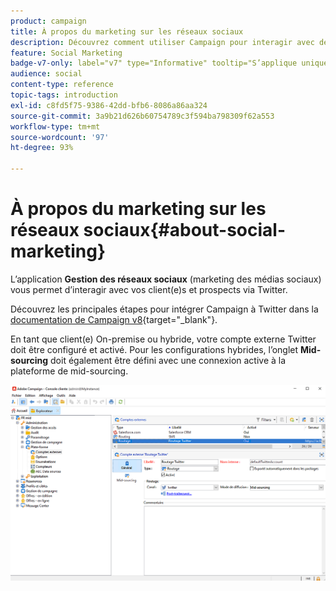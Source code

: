 ```yaml
---
product: campaign
title: À propos du marketing sur les réseaux sociaux
description: Découvrez comment utiliser Campaign pour interagir avec des clients et des clientes via Twitter.
feature: Social Marketing
badge-v7-only: label="v7" type="Informative" tooltip="S’applique uniquement à Campaign Classic v7"
audience: social
content-type: reference
topic-tags: introduction
exl-id: c8fd5f75-9386-42dd-bfb6-8086a86aa324
source-git-commit: 3a9b21d626b60754789c3f594ba798309f62a553
workflow-type: tm+mt
source-wordcount: '97'
ht-degree: 93%

---
```


# À propos du marketing sur les réseaux sociaux{#about-social-marketing}



L’application **Gestion des réseaux sociaux** (marketing des médias sociaux) vous permet d’interagir avec vos client(e)s et prospects via Twitter.

Découvrez les principales étapes pour intégrer Campaign à Twitter dans la [documentation de Campaign v8](https://experienceleague.adobe.com/docs/campaign/campaign-v8/connect/ac-tw.html?lang=fr){target="_blank"}.

En tant que client(e) On-premise ou hybride, votre compte externe Twitter doit être configuré et activé. Pour les configurations hybrides, l’onglet **Mid-sourcing** doit également être défini avec une connexion active à la plateforme de mid-sourcing.

![](assets/tw-external-account.png)
